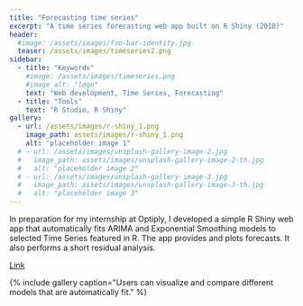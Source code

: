 ```yaml
---
title: "Forecasting time series"
excerpt: "A time series forecasting web app built on R Shiny (2018)"
header:
  #image: /assets/images/foo-bar-identity.jpg
  teaser: /assets/images/timeseries2.png
sidebar:
  - title: "Keywords"
    #image: /assets/images/timeseries.png
    #image_alt: "logo"
    text: "Web development, Time Series, Forecasting"
  - title: "Tools"
    text: "R Studio, R Shiny"
gallery:
  - url: /assets/images/r-shiny_1.png
    image_path: assets/images/r-shiny_1.png
    alt: "placeholder image 1"
  # - url: /assets/images/unsplash-gallery-image-2.jpg
  #   image_path: assets/images/unsplash-gallery-image-2-th.jpg
  #   alt: "placeholder image 2"
  # - url: /assets/images/unsplash-gallery-image-3.jpg
  #   image_path: assets/images/unsplash-gallery-image-3-th.jpg
  #   alt: "placeholder image 3"
---
```


In preparation for my internship at Optiply, I developed a simple
R Shiny web app that automatically fits ARIMA and Exponential Smoothing
models to selected Time Series featured in R. The app provides and plots forecasts.
It also performs a short residual analysis.

[Link](https://ggiannarakis.shinyapps.io/project/)

{% include gallery caption="Users can visualize and compare different
models that are automatically fit." %}